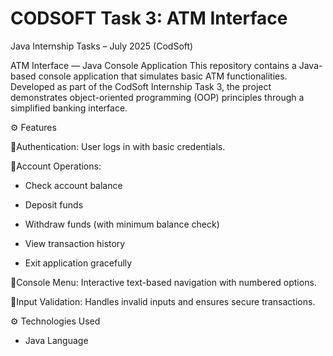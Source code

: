 # CODSOFT Task 3: ATM Interface
Java Internship Tasks – July 2025 (CodSoft)

ATM Interface — Java Console Application
This repository contains a Java-based console application that simulates basic ATM functionalities. Developed as part of the CodSoft Internship Task 3, the project demonstrates object-oriented programming (OOP) principles through a simplified banking interface.

⚙️ Features

🔹Authentication: User logs in with basic credentials.

🔹Account Operations: 
  
  - Check account balance
                
  - Deposit funds
                       
  - Withdraw funds (with minimum balance check)
                       
  - View transaction history
                       
  - Exit application gracefully

🔹Console Menu: Interactive text-based navigation with numbered options.

🔹Input Validation: Handles invalid inputs and ensures secure transactions.

⚙️ Technologies Used
- Java Language
